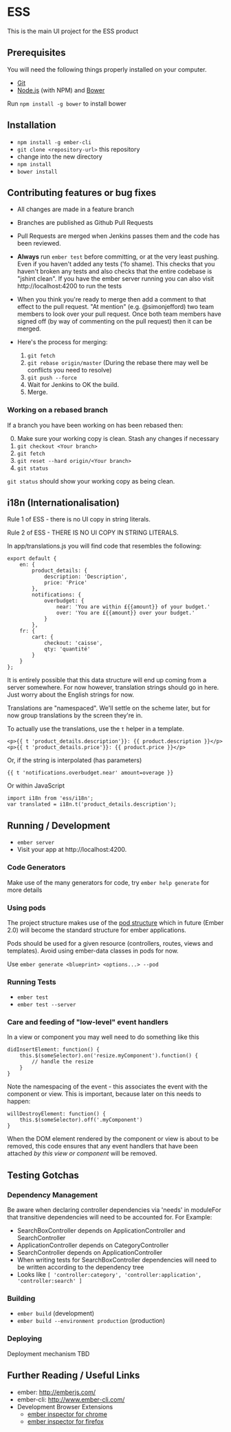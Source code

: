 # ESS

This is the main UI project for the ESS product

## Prerequisites

You will need the following things properly installed on your computer.

* [Git](http://git-scm.com/)
* [Node.js](http://nodejs.org/) (with NPM) and [Bower](http://bower.io/)

Run ```npm install -g bower``` to install bower

## Installation

* `npm install -g ember-cli`
* `git clone <repository-url>` this repository
* change into the new directory
* `npm install`
* `bower install`

## Contributing features or bug fixes

* All changes are made in a feature branch
* Branches are published as Github Pull Requests
* Pull Requests are merged when Jenkins passes them and the code has been reviewed.
* **Always** run ```ember test``` before committing, or at the very least pushing. Even
if you haven't added any tests ('fo shame). This checks that you haven't broken any tests
and also checks that the entire codebase is "jshint clean". If you have the ember server
running you can also visit http://localhost:4200 to run the tests
* When you think you're ready to merge then add a comment to that effect to the pull request.
"At mention" (e.g. @simonjefford) two team members to look over your pull request. Once both
team members have signed off (by way of commenting on the pull request) then it can be merged.
* Here's the process for merging:

    1. ```git fetch```
    2. ```git rebase origin/master``` (During the rebase there may
       well be conflicts you need to resolve)
    3. ```git push --force```
    4. Wait for Jenkins to OK the build.
    5. Merge.

### Working on a rebased branch

If a branch you have been working on has been rebased then:

0. Make sure your working copy is clean. Stash any changes if necessary
1. `git checkout <Your branch>`
2. `git fetch`
3. `git reset --hard origin/<Your branch>`
4. `git status`

`git status` should show your working copy as being clean.

## i18n (Internationalisation)

Rule 1 of ESS - there is no UI copy in string literals.

Rule 2 of ESS - THERE IS NO UI COPY IN STRING LITERALS.

In app/translations.js you will find code that resembles the following:

    export default {
        en: {
            product_details: {
                description: 'Description',
                price: 'Price'
            },
            notifications: {
                overbudget: {
                    near: 'You are within £{{amount}} of your budget.'
                    over: 'You are £{{amount}} over your budget.'
                }
            },
        fr: {
            cart: {
                checkout: 'caisse',
                qty: 'quantité'
            }
        }
    };

It is entirely possible that this data structure will end up coming from a server
somewhere. For now however, translation strings should go in here. Just worry about
the English strings for now.

Translations are "namespaced". We'll settle on the scheme later, but for now group
translations by the screen they're in.

To actually use the translations, use the ```t``` helper in a template.

    <p>{{ t 'product_details.description'}}: {{ product.description }}</p>
    <p>{{ t 'product_details.price'}}: {{ product.price }}</p>

Or, if the string is interpolated (has parameters)

    {{ t 'notifications.overbudget.near' amount=overage }}

Or within JavaScript

    import i18n from 'ess/i18n';
    var translated = i18n.t('product_details.description');

## Running / Development

* `ember server`
* Visit your app at http://localhost:4200.

### Code Generators

Make use of the many generators for code, try `ember help generate` for more details

### Using pods

The project structure makes use of the [pod structure](http://www.ember-cli.com/#pod-structure) which in future (Ember 2.0) will become the standard structure for ember applications.

Pods should be used for a given resource (controllers, routes, views and templates). Avoid using ember-data classes in pods for now.

Use `ember generate <blueprint> <options...> --pod`

### Running Tests

* `ember test`
* `ember test --server`

### Care and feeding of "low-level" event handlers

In a view or component you may well need to do something like this

    didInsertElement: function() {
        this.$(someSelector).on('resize.myComponent').function() {
            // handle the resize
        }
    }

Note the namespacing of the event - this associates the event with the
component or view.  This is important, because later on this needs to
happen:

    willDestroyElement: function() {
        this.$(someSelector).off('.myComponent')
    }

When the DOM element rendered by the component or view is about to be
removed, this code ensures that any event handlers that have been
attached _by this view or component_ will be removed.

## Testing Gotchas

### Dependency Management

Be aware when declaring controller dependencies via 'needs' in
moduleFor that transitive dependencies will need to be accounted
for. For Example:

* SearchBoxController depends on ApplicationController and SearchController
* ApplicationController depends on CategoryController
* SearchController depends on ApplicationController
* When writing tests for SearchBoxController dependencies will need to be written according to the dependency tree
* Looks like `[ 'controller:category', 'controller:application', 'controller:search' ]`

### Building

* `ember build` (development)
* `ember build --environment production` (production)

### Deploying

Deployment mechanism TBD

## Further Reading / Useful Links

* ember: http://emberjs.com/
* ember-cli: http://www.ember-cli.com/
* Development Browser Extensions
  * [ember inspector for chrome](https://chrome.google.com/webstore/detail/ember-inspector/bmdblncegkenkacieihfhpjfppoconhi)
  * [ember inspector for firefox](https://addons.mozilla.org/en-US/firefox/addon/ember-inspector/)
